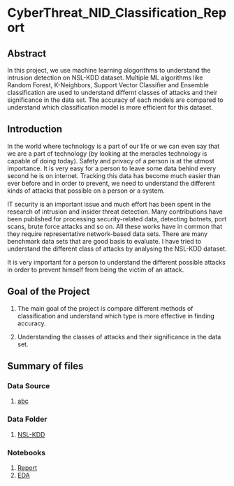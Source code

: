 # CyberThreat_NID_Classification_Report

## Abstract 

In this project, we use machine learning alogorithms to understand the intrusion detection on NSL-KDD dataset. Multiple ML algorithms like Random Forest, K-Neighbors, Support Vector Classifier and Ensemble classification are used to understand differnt classes of attacks and their significance in the data set. The accuracy of each models are compared to understand which classification model is more efficient for this dataset. 

## Introduction

In the world where technology is a part of our life or we can even say that we are a part of technology (by looking at the meracles technology is capable of doing today). Safety and privacy of a person is at the utmost importance. It is very easy for a person to leave some data behind every second he is on internet. Tracking this data has become much easier than ever before and in order to prevent, we need to understand the different kinds of attacks that possible on a person or a system.  

IT security is an important issue and much effort has been spent in the research of intrusion and insider threat detection. Many contributions have been published for processing security-related data, detecting botnets, port scans, brute force attacks and so on. All these works have in common that they require representative network-based data sets. There are many benchmark data sets that are good basis to evaluate. I have tried to understand the different class of attacks by analysing the NSL-KDD dataset.

It is very important for a person to understand the different possible attacks in order to prevent himself from being the victim of an attack.


## Goal of the Project

1. The main goal of the project is compare different methods of classification and understand which type is more effective in finding accuracy.   

2. Understanding the classes of attacks and their significance in the data set.

## Summary of files
### Data Source 
1. [abc](_)

### Data Folder 
1. [NSL-KDD](https://github.com/ashuthoshc/CyberThreat_NID_Classification_Report/tree/main/Datasets)

### Notebooks
1. [Report]()  
2. [EDA]()

